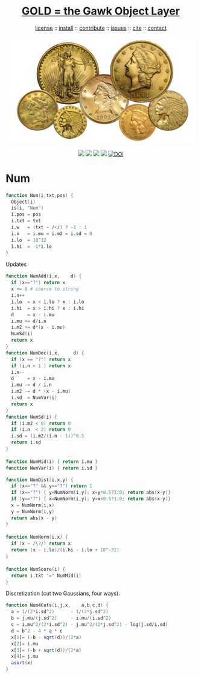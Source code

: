 <a name=top>
<h1 align=center>
   <a href="https://github.com/golden/dev/blob/master/README.md#top">
     GOLD = the Gawk Object Layer
   </a>
</h1>
<p align=center>
   <a    href="https://github.com/golden/dev/blob/master/LICENSE.md#top">license</a>
   :: <a href="https://github.com/golden/dev/blob/master/INSTALL.md#top">install</a>
   :: <a href="https://github.com/golden/dev/blob/master/CONTRIBUTE.md#top">contribute</a>
   :: <a href="https://github.com/golden/dev/issues">issues</a>
   :: <a href="https://github.com/golden/dev/blob/master/CITATION.md#top">cite</a>
   :: <a href="https://github.com/golden/dev/blob/master/CONTACT.md#top">contact</a>
</p>
<p align=center>
   <img width=600 src="https://github.com/golden/dev/raw/master/etc/img/coins.png">
</p>
<p align=center>
   <img src="https://img.shields.io/badge/language-gawk-orange">
   <img src="https://img.shields.io/badge/purpose-ai,se-blueviolet">
   <img src="https://img.shields.io/badge/platform-mac,*nux-informational">
   <a href="https://travis-ci.org/github/golden/dev"> <img src="https://travis-ci.org/golden/dev.svg?branch=master"></a>
   <a href="https://doi.org/10.5281/zenodo.3887420"><img src="https://zenodo.org/badge/DOI/10.5281/zenodo.3887420.svg" alt="DOI"></a>
</p>

# Num

```awk
function Num(i,txt,pos) {
  Object(i)
  is(i, "Num")
  i.pos = pos
  i.txt = txt
  i.w   = (txt ~ /</) ? -1 : 1
  i.n   = i.mu = i.m2 = i.sd = 0
  i.lo  = 10^32
  i.hi  = -1*i.lo
}
```

Updates

```awk
function NumAdd(i,x,    d) {
  if (x=="?") return x
  x += 0 # coerce to string
  i.n++
  i.lo  = x < i.lo ? x : i.lo
  i.hi  = x > i.hi ? x : i.hi
  d     = x - i.mu
  i.mu += d/i.n
  i.m2 += d*(x - i.mu)
  NumSd(i)
  return x
}
function NumDec(i,x,     d) {
  if (x == "?") return x
  if (i.n < 1 ) return x
  i.n--
  d     = x - i.mu
  i.mu -= d / i.n
  i.m2 -= d * (x - i.mu)
  i.sd  = NumVar(i)
  return x
}
function NumSd(i) {
  if (i.m2 < 0) return 0
  if (i.n  < 2) return 0
  i.sd = (i.m2/(i.n - 1))^0.5
  return i.sd
}

function NumMid(i) { return i.mu }
function NumVar(i) { return i.sd }
```

```awk
function NumDist(i,x,y) {
  if (x=="?" && y=="?") return 1
  if (x=="?") { y=NumNorm(i,y); x=y<0.5?1:0; return abs(x-y)}
  if (y=="?") { x=NumNorm(i,y); y=x<0.5?1:0; return abs(x-y)}
  x = NumNorm(i,x)
  y = NumNorm(i,y)
  return abs(x - y) 
}

function NumNorm(i,x) {
  if (x ~ /\?/) return x
  return (x - i.lo)/(i.hi - i.lo + 10^-32)
}

function NumScore(i) {
  return i.txt "=" NumMid(i)
}
```
Discretization (cut two Gaussians, four ways).

```awk
function Num4Cuts(i,j,x,    a,b,c,d) {
  a = 1/(2*i.sd^2)      - 1/(2*j.sd^2)
  b = j.mu/(j.sd^2)     - i.mu/(i.sd^2)
  c = i.mu^2/(2*i.sd^2) - j.mu^2/(2*j.sd^2) - log(j.sd/i.sd)
  d = b^2 - 4 * a * c
  x[1]= (-b - sqrt(d))/(2*a)
  x[2]= i.mu
  x[3]= (-b + sqrt(d))/(2*a)
  x[4]= j.mu
  asort(x)
}
```
